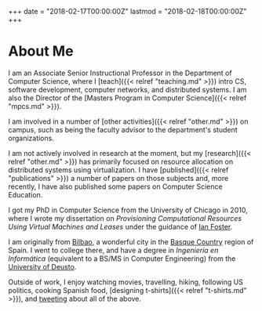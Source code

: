 +++
date = "2018-02-17T00:00:00Z"
lastmod = "2018-02-18T00:00:00Z"
+++

About Me
========

I am an Associate Senior Instructional Professor in the Department of Computer Science, where I [teach]({{< relref "teaching.md" >}}) intro CS, software development, computer networks, and distributed systems. I am also the Director of the [Masters Program in Computer Science]({{< relref "mpcs.md" >}}). 

I am involved in a number of [other activities]({{< relref "other.md" >}}) on campus, such as being the faculty advisor to the department's student organizations.

I am not actively involved in research at the moment, but my [research]({{< relref "other.md" >}}) has primarily focused on resource allocation on distributed systems using virtualization. I have [published]({{< relref "publications" >}}) a number of papers on those subjects and, more recently, I have also published some papers on Computer Science Education.

I got my PhD in Computer Science from the University of Chicago in 2010, where I wrote my dissertation on *Provisioning Computational Resources Using Virtual Machines and Leases* under the guidance of [Ian Foster](https://www.anl.gov/profile/ian-t-foster).

I am originally from [Bilbao](https://en.wikipedia.org/wiki/Bilbao), a wonderful city in the [Basque Country](https://en.wikipedia.org/wiki/Basque_Country_(greater_region)) region of Spain. I went to college there, and have a degree in *Ingeniería en Informática* (equivalent to a BS/MS in Computer Engineering) from the [University of Deusto](http://www.deusto.es/).

Outside of work, I enjoy watching movies, travelling, hiking, following US politics, cooking Spanish food, [designing t-shirts]({{< relref "t-shirts.md" >}}), and [tweeting](https://twitter.com/borjasotomayor) about all of the above.




